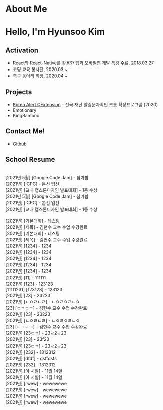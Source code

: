 # About Me

# Hello, I'm Hyunsoo Kim

## Activation
- React와 React-Native를 활용한 앱과 모바일웹 개발 특강 수료, 2018.03.27
- 코딩 교육 봉사단, 2020.03 ~
- 축구 동아리 회장, 2020.04 ~

## Projects

- [Korea Alert CExtension](https://github.com/DuckSooKoong/Korea_Alert_CExtension) - 전국 재난 알림문자확인 크롬 확장프로그램 (2020)
- Emotionary
- KingBamboo

## Contact Me!

- [Github](https://github.com/dblepart99)


## School Resume
<br/>  [2021년 5월] [Google Code Jam] - 참가함<br/>  [2021년] [ICPC] - 본선 입선<br/>  [2021년] [교내 캡스톤디자인 발표대회] - 1등 수상<br/>  [2021년 5월] [Google Code Jam] - 참가함<br/>  [2021년] [ICPC] - 본선 입선<br/>  [2021년] [교내 캡스톤디자인 발표대회] - 1등 수상<br/>
<br/>  [2021년] [기본대회] - 테스팅<br/>  [2021년] [제목] - 김현수 교수 수업 수강완료<br/>  [2021년] [기본대회] - 테스팅<br/>  [2021년] [제목] - 김현수 교수 수업 수강완료<br/>  [2021년] [1234] - 1234<br/>  [2021년] [1234] - 1234<br/>  [2021년] [1234] - 1234<br/>  [2021년] [1234] - 1234<br/>  [2021년] [1234] - 1234<br/>  [2021년] [11] - 111111<br/>  [2021년] [123] - 123123<br/>  [11111231] [123123] - 123123<br/>  [2021년] [23] - 23223<br/>  [2021년] [ㄴㅇㄹㄴㄹ] - ㄴㅇㄹㅇㄹㄴㅇ<br/>  [23] [ㄷㄱㄷㄱ] - 김현수 교수 수업 수강완료<br/>  [2021년] [23] - 23223<br/>  [2021년] [ㄴㅇㄹㄴㄹ] - ㄴㅇㄹㅇㄹㄴㅇ<br/>  [23] [ㄷㄱㄷㄱ] - 김현수 교수 수업 수강완료<br/>  [2021년] [23ㄷㄱ] - 23ㄹ2ㄹ23<br/>  [2021년] [23] - 23f23<br/>  [2021년] [23ㄷㄱ] - 23ㄹ2ㄹ23<br/>  [2021년] [232] - 1312312<br/>  [2021년] [dfdf] - dsffdsfs<br/>  [2021년] [232] - 1312312<br/>  [2021년] [아 시발] - 11월 14일<br/>  [2021년] [아 시발] - 11월 14일<br/>  [2021년] [rwew] - wewewewe<br/>  [2021년] [rwew] - wewewewe<br/>  [2021년] [rwew] - wewewewe<br/>  [2021년] [rwew] - wewewewe